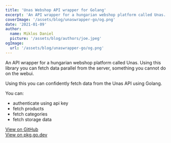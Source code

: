 ```yaml
---
title: 'Unas Webshop API wrapper for Golang'
excerpt: 'An API wrapper for a hungarian webshop platform called Unas. Using this library you can fetch data parallel from the server, something you cannot do on the webui.'
coverImage: '/assets/blog/unaswrapper-go/og.png'
date: '2021-01-09'
author:
  name: Miklos Daniel
  picture: '/assets/blog/authors/joe.jpeg'
ogImage:
  url: '/assets/blog/unaswrapper-go/og.png'
---
```


An API wrapper for a hungarian webshop platform called Unas. Using this library you can fetch data parallel from the server, something you cannot do on the webui.

Using this you can confidently fetch data from the Unas API using Golang.

You can:
- authenticate using api key
- fetch products
- fetch categories
- fetch storage data

[View on GitHub](https://github.com/perryd01/unaswrappergo)  
[View on pkg.go.dev](https://pkg.go.dev/github.com/perryd01/unaswrappergo)
